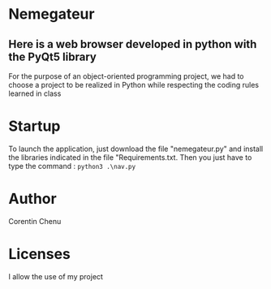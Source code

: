 # Nemegateur
## Here is a web browser developed in python with the PyQt5 library
For the purpose of an object-oriented programming project, we had to choose a project to be realized in Python while respecting the coding rules learned in class 

# Startup
To launch the application, just download the file "nemegateur.py" and install the libraries indicated in the file "Requirements.txt. 
Then you just have to type the command : ``` python3 .\nav.py ```

# Author
Corentin Chenu 

# Licenses

I allow the use of my project 
